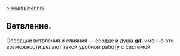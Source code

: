 [< содержанию](./readme.md)

## Ветвление.

Операции ветвления и слияния — сердце и душа ***git***, именно эти возможности делают такой удобной работу с системой.